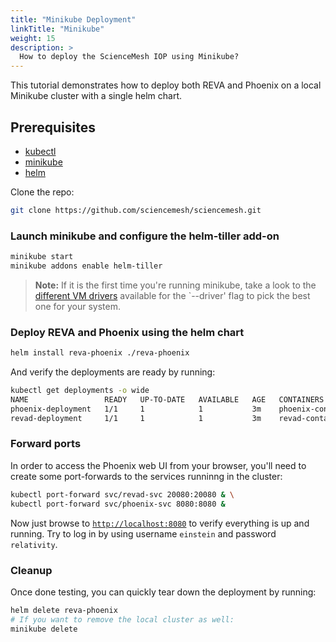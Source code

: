 ```yaml
---
title: "Minikube Deployment"
linkTitle: "Minikube"
weight: 15
description: >
  How to deploy the ScienceMesh IOP using Minikube?
---
```


This tutorial demonstrates how to deploy both REVA and Phoenix on a local Minikube cluster with a single helm chart.

## Prerequisites

- [kubectl](https://kubernetes.io/docs/tasks/tools/install-kubectl/)
- [minikube](https://kubernetes.io/docs/tasks/tools/install-minikube/)
- [helm](https://helm.sh/docs/intro/install/)

Clone the repo:

```bash
git clone https://github.com/sciencemesh/sciencemesh.git
```

### Launch minikube and configure the helm-tiller add-on

```bash
minikube start
minikube addons enable helm-tiller
```

> **Note:** If it is the first time you're running minikube, take a look to the [different VM drivers](https://kubernetes.io/docs/setup/learning-environment/minikube/#specifying-the-vm-driver) available for the `--driver' flag to pick the best one for your system.

### Deploy REVA and Phoenix using the helm chart

```bash
helm install reva-phoenix ./reva-phoenix
```

And verify the deployments are ready by running:

```bash
kubectl get deployments -o wide
NAME                 READY   UP-TO-DATE   AVAILABLE   AGE   CONTAINERS          IMAGES             SELECTOR
phoenix-deployment   1/1     1            1           3m    phoenix-container   owncloud/phoenix   app=phoenix
revad-deployment     1/1     1            1           3m    revad-container     cs3org/revad       app=revad
```

### Forward ports

In order to access the Phoenix web UI from your browser, you'll need to create some port-forwards to the services runninng in the cluster:

```bash
kubectl port-forward svc/revad-svc 20080:20080 & \
kubectl port-forward svc/phoenix-svc 8080:8080 &
```

Now just browse to [`http://localhost:8080`](http://localhost:8080) to verify everything is up and running. Try to log in by using username `einstein` and password `relativity`.

### Cleanup

Once done testing, you can quickly tear down the deployment by running:

```bash
helm delete reva-phoenix
# If you want to remove the local cluster as well:
minikube delete
```

